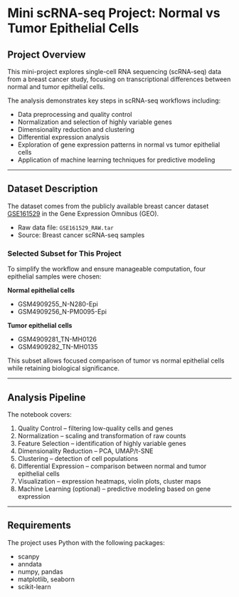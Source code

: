 # Mini scRNA-seq Project: Normal vs Tumor Epithelial Cells

## Project Overview
This mini-project explores single-cell RNA sequencing (scRNA-seq) data from a breast cancer study, focusing on transcriptional differences between normal and tumor epithelial cells.

The analysis demonstrates key steps in scRNA-seq workflows including:  
- Data preprocessing and quality control  
- Normalization and selection of highly variable genes  
- Dimensionality reduction and clustering  
- Differential expression analysis  
- Exploration of gene expression patterns in normal vs tumor epithelial cells  
- Application of machine learning techniques for predictive modeling  

---

## Dataset Description
The dataset comes from the publicly available breast cancer dataset [GSE161529](https://www.ncbi.nlm.nih.gov/geo/query/acc.cgi?acc=GSE161529) in the Gene Expression Omnibus (GEO).

- Raw data file: `GSE161529_RAW.tar`  
- Source: Breast cancer scRNA-seq samples  

### Selected Subset for This Project
To simplify the workflow and ensure manageable computation, four epithelial samples were chosen:

**Normal epithelial cells**  
- GSM4909255_N-N280-Epi  
- GSM4909256_N-PM0095-Epi  

**Tumor epithelial cells**  
- GSM4909281_TN-MH0126  
- GSM4909282_TN-MH0135  

This subset allows focused comparison of tumor vs normal epithelial cells while retaining biological significance.  

---

## Analysis Pipeline
The notebook covers:  
1. Quality Control – filtering low-quality cells and genes  
2. Normalization – scaling and transformation of raw counts  
3. Feature Selection – identification of highly variable genes  
4. Dimensionality Reduction – PCA, UMAP/t-SNE  
5. Clustering – detection of cell populations  
6. Differential Expression – comparison between normal and tumor epithelial cells  
7. Visualization – expression heatmaps, violin plots, cluster maps  
8. Machine Learning (optional) – predictive modeling based on gene expression  

---

## Requirements
The project uses Python with the following packages:  
- scanpy  
- anndata  
- numpy, pandas  
- matplotlib, seaborn  
- scikit-learn  
